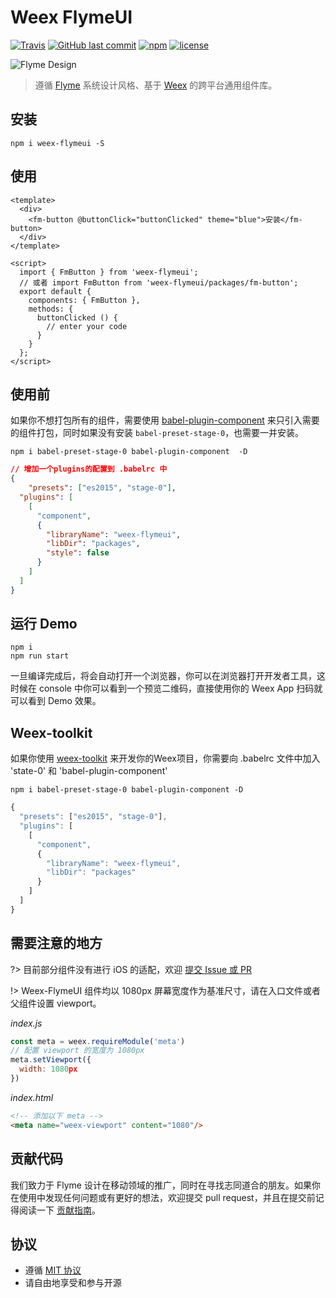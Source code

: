 # Weex FlymeUI


[![Travis](https://img.shields.io/travis/Yanjiie/weex-flymeui.svg?branch=master&style=flat-square)](https://travis-ci.org/Yanjiie/weex-flymeui)
[![GitHub last commit](https://img.shields.io/github/last-commit/Yanjiie/weex-flymeui.svg?style=flat-square)](https://github.com/alibaba/weex-flymeui/commits/master)
[![npm](https://img.shields.io/npm/v/weex-flymeui.svg?style=flat-square)](https://www.npmjs.com/package/weex-flymeui?_blank)
[![license](https://img.shields.io/github/license/Yanjiie/weex-flymeui.svg?style=flat-square)](https://github.com/FlymeApps/weex-flymeui/blob/master/LICENSE)

![Flyme Design](http://design.flyme.cn/images/logo.png)

> 遵循 [Flyme](https://www.flyme.cn/) 系统设计风格、基于 [Weex](https://github.com/apache/incubator-weex) 的跨平台通用组件库。

## 安装
```shell
npm i weex-flymeui -S
```

## 使用
```vue
<template>
  <div>
    <fm-button @buttonClick="buttonClicked" theme="blue">安装</fm-button>
  </div>
</template>

<script>
  import { FmButton } from 'weex-flymeui';
  // 或者 import FmButton from 'weex-flymeui/packages/fm-button';
  export default {
    components: { FmButton },
    methods: {
      buttonClicked () {
        // enter your code
      }
    }
  };
</script>
```

## 使用前

如果你不想打包所有的组件，需要使用 [babel-plugin-component](https://www.npmjs.com/package/babel-plugin-component) 来只引入需要的组件打包，同时如果没有安装 `babel-preset-stage-0`，也需要一并安装。

```shell
npm i babel-preset-stage-0 babel-plugin-component  -D
```

```json
// 增加一个plugins的配置到 .babelrc 中
{
    "presets": ["es2015", "stage-0"],
  "plugins": [
    [
      "component",
      {
        "libraryName": "weex-flymeui",
        "libDir": "packages",
        "style": false
      }
    ]
  ]
}
```

## 运行 Demo

```shell
npm i
npm run start
```

一旦编译完成后，将会自动打开一个浏览器，你可以在浏览器打开开发者工具，这时候在 console 中你可以看到一个预览二维码，直接使用你的 Weex App 扫码就可以看到 Demo 效果。

## Weex-toolkit
如果你使用 [weex-toolkit](https://github.com/weexteam/weex-toolkit) 来开发你的Weex项目，你需要向 .babelrc 文件中加入 'state-0' 和 'babel-plugin-component'

```shell
npm i babel-preset-stage-0 babel-plugin-component -D
```

```javascript
{
  "presets": ["es2015", "stage-0"],
  "plugins": [
    [
      "component",
      {
        "libraryName": "weex-flymeui",
        "libDir": "packages"
      }
    ]
  ]
}
```

## 需要注意的地方

?> 目前部分组件没有进行 iOS 的适配，欢迎 [提交 Issue 或 PR](https://github.com/FlymeApps/weex-flymeui/issues/new)

!> Weex-FlymeUI 组件均以 1080px 屏幕宽度作为基准尺寸，请在入口文件或者父组件设置 viewport。

*index.js*

```javascript
const meta = weex.requireModule('meta')
// 配置 viewport 的宽度为 1080px
meta.setViewport({  
  width: 1080px
})
```

*index.html*

```html
<!-- 添加以下 meta -->
<meta name="weex-viewport" content="1080"/>
```

## 贡献代码

我们致力于 Flyme 设计在移动领域的推广，同时在寻找志同道合的朋友。如果你在使用中发现任何问题或有更好的想法，欢迎提交 pull request，并且在提交前记得阅读一下 [贡献指南](https://github.com/FlymeApps/weex-flymeui/blob/master/CONTRIBUTING.md)。

## 协议

* 遵循 [MIT 协议](http://opensource.org/licenses/MIT)
* 请自由地享受和参与开源
